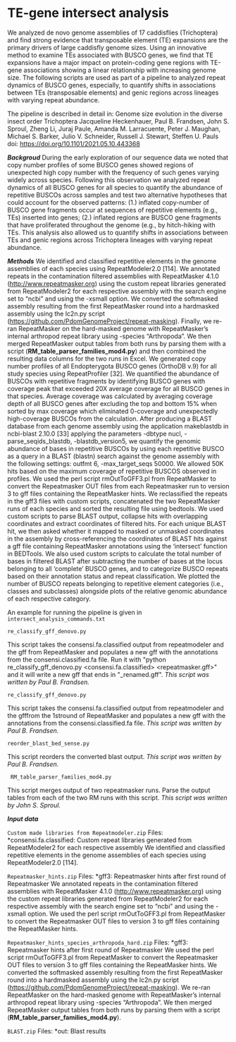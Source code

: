 # TE-gene intersect analysis

We analyzed de novo genome assemblies of 17 caddisflies (Trichoptera) and find strong evidence that transposable element (TE) expansions are the primary drivers of large caddisfly genome sizes. Using an innovative method to examine TEs associated with BUSCO genes, we find that TE expansions have a major impact on protein-coding gene regions with TE-gene associations showing a linear relationship with increasing genome size. 
The following scripts are used as part of a pipeline to analyzed repeat dynamics of BUSCO genes, especially, to quantify shifts in associations between TEs (transposable elements) and genic regions across lineages with varying repeat abundance. 

The pipeline is described in detail in: Genome size evolution in the diverse insect order Trichoptera
Jacqueline Heckenhauer, Paul B. Frandsen, John S. Sproul, Zheng Li, Juraj Paule, Amanda M. Larracuente, Peter J. Maughan, Michael S. Barker, Julio V. Schneider, Russell J. Stewart, Steffen U. Pauls
doi: https://doi.org/10.1101/2021.05.10.443368

***Backgroud***
During the early exploration of our sequence data we noted that copy number profiles of some BUSCO genes showed regions of unexpected high copy number with the frequency of such genes varying widely across species. Following this observation we analyzed repeat dynamics of all BUSCO genes for all species to quantify the abundance of repetitive BUSCOs across samples and test two alternative hypotheses that could account for the observed patterns: (1.) inflated copy-number of BUSCO gene fragments occur at sequences of repetitive elements (e.g., TEs) inserted into genes; (2.) inflated regions are BUSCO gene fragments that have proliferated throughout the genome (e.g., by hitch-hiking with TEs. This analysis also allowed us to quantify shifts in associations between TEs and genic regions across Trichoptera lineages with varying repeat abundance.

***Methods***
We identified and classified repetitive elements in the genome assemblies of each species using RepeatModeler2.0 [114]. We annotated repeats in the contamination filtered assemblies with RepeatMasker 4.1.0 (http://www.repeatmasker.org) using the custom repeat libraries generated from RepeatModeler2 for each respective assembly with the search engine set to “ncbi” and using the -xsmall option. 
We converted the softmasked assembly resulting from the first RepeatMasker round into a hardmasked assembly using the lc2n.py script (https://github.com/PdomGenomeProject/repeat-masking). Finally, we re-ran RepeatMasker on the hard-masked genome with RepeatMasker’s internal arthropod repeat library using -species “Arthropoda”. We then merged RepeatMasker output tables from both runs by parsing them with a script (**RM_table_parser_families_mod4.py**) and then combined the resulting data columns for the two runs in Excel. 
We generated copy number profiles of all Endopterygota BUSCO genes (OrthoDB v.9) for all study species using RepeatProfiler [32]. We quantified the abundance of BUSCOs with repetitive fragments by identifying BUSCO genes with coverage peak that exceeded 20X average coverage for all BUSCO genes in that species. Average coverage was calculated by averaging coverage depth of all BUSCO genes after excluding the top and bottom 15% when sorted by max coverage which eliminated 0-coverage and unexpectedly high-coverage BUSCOs from the calculation. After producing a BLAST database from each genome assembly using the application makeblastdb in ncbi-blast 2.10.0 [33] applying the parameters -dbtype nucl, -parse_seqids_blastdb, -blastdb_version5, we quantify the genomic abundance of bases in repetitive BUSCOs by using each repetitive BUSCO as a query in a BLAST (blastn) search against the genome assembly with the following settings:  outfmt 6, -max_target_seqs 50000. We allowed 50K hits based on the maximum coverage of repetitive BUSCOS observed in profiles. We used the perl script rmOutToGFF3.pl from RepeatMasker to convert the Repeatmasker OUT files from each Repeatmasker run to version 3 to gff files containing the RepeatMasker hints. We reclassified the repeats in the gff3 files with custom scripts, concatenated the two RepeatMasker runs of each species and sorted the resulting file using bedtools.
We used custom scripts to parse BLAST output, collapse hits with overlapping coordinates and extract coordinates of filtered hits. For each unique BLAST hit, we then asked whether it mapped to masked or unmasked coordinates in the assembly by cross-referencing the coordinates of BLAST hits against a gff file containing RepeatMasker annotations using the ‘intersect’ function in BEDTools. We also used custom scripts to calculate the total number of bases in filtered BLAST after subtracting the number of bases at the locus belonging to all ‘complete’ BUSCO genes, and to categorize BUSCO repeats based on their annotation status and repeat classification. We plotted the number of BUSCO repeats belonging to repetitive element categories (i.e., classes and subclasses) alongside plots of the relative genomic abundance of each respective category.

An example for running the pipeline is given in ``` intersect_analysis_commands.txt ```

``` re_classify_gff_denovo.py ``` 

This script takes the consensi.fa.classified output from repeatmodeler and the gff from RepeatMasker and populates a new gff with the annotations from the consensi.classified.fa file.
Run it with "python re_classify_gff_denovo.py <consensi.fa.classified> <repeatmasker.gff>" and it will write a new gff that ends in "_renamed.gff".
*This script was written by Paul B. Frandsen.*

``` re_classify_gff_denovo.py ``` 


This  script  takes  the  consensi.fa.classified  output  from repeatmodeler and the gfffrom the 1stround of RepeatMasker and populates a new gff with the annotations from the consensi.classified.fa file.
*This script was written by Paul B. Frandsen.*

``` reorder_blast_bed_sense.py ``` 


This script reorders the converted blast output.
*This script was written by Paul B. Frandsen.*

```  RM_table_parser_families_mod4.py ``` 

This script merges output of two repeatmasker runs. Parse the output tables from each of the two RM runs with this script.
*This script was written by John S. Sproul.*

***Input data***


```Custom made libraries from Repeatmodeler.zip```
Files: *consensi.fa.classified: Custom repeat libraries generated from RepeatModeler2 for each respective assembly
We identified and classified repetitive elements in the genome assemblies of each species using RepeatModeler2.0 [114]. 

```Repeatmasker_hints.zip```
Files: *gff3: Repeatmasker hints after first round of Repeatmasker
We annotated repeats in the contamination filtered assemblies with RepeatMasker 4.1.0 (http://www.repeatmasker.org) using the custom repeat libraries generated from RepeatModeler2 for each respective assembly with the search engine set to “ncbi” and using the -xsmall option. 
We used the perl script rmOutToGFF3.pl from RepeatMasker to convert the Repeatmasker OUT files  to version 3 to gff files containing the RepeatMasker hints. 

```Repeatmasker_hints_species_arthropoda_hard.zip```
Files: *gff3: Repeatmasker hints after first round of Repeatmasker
We used the perl script rmOutToGFF3.pl from RepeatMasker to convert the Repeatmasker OUT files  to version 3 to gff files containing the RepeatMasker hints. 
We converted the softmasked assembly resulting from the first RepeatMasker round into a hardmasked assembly using the lc2n.py script (https://github.com/PdomGenomeProject/repeat-masking). We re-ran RepeatMasker on the hard-masked genome with RepeatMasker’s internal arthropod repeat library using -species “Arthropoda”. We then merged RepeatMasker output tables from both runs by parsing them with a script (**RM_table_parser_families_mod4.py**).

```BLAST.zip```
Files: *out: Blast results


